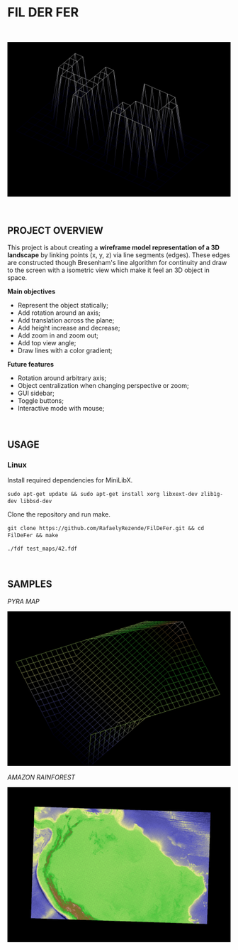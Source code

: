 # FIL DER FER

<br>

[![Watch NOW](https://github.com/RafaelyRezende/FilDeFer/blob/main/.archieved/42fdf.png)](https://github.com/RafaelyRezende/FilDeFer/blob/main/.archieved/t2_3.mp4)

<br>

## PROJECT OVERVIEW

This project is about creating a **wireframe model representation of a 3D landscape** by linking points (x, y, z) via line segments (edges). These edges are constructed though Bresenham's line algorithm for continuity and draw to the screen with a isometric view which make it feel an 3D object in space.

**Main objectives**

- Represent the object statically;
- Add rotation around an axis;
- Add translation across the plane;
- Add height increase and decrease;
- Add zoom in and zoom out;
- Add top view angle;
- Draw lines with a color gradient;

**Future features**

- Rotation around arbitrary axis;
- Object centralization when changing perspective or zoom;
- GUI sidebar;
- Toggle buttons;
- Interactive mode with mouse;

<br>

## USAGE

### Linux

Install required dependencies for MiniLibX.
```shell
sudo apt-get update && sudo apt-get install xorg libxext-dev zlib1g-dev libbsd-dev

```

Clone the repository and run make.
```shell
git clone https://github.com/RafaelyRezende/FilDeFer.git && cd FilDeFer && make

```

```shell
./fdf test_maps/42.fdf

```

<br>

## SAMPLES

*PYRA MAP*

<div align="middle">
  <a href="https://github.com/RafaelyRezende/FilDeFer" target="_blank">
    <img src="https://github.com/RafaelyRezende/FilDeFer/blob/main/.archieved/pyra.png" width="640">
  </a>
</div>

*AMAZON RAINFOREST*

<div align="middle">
  <a href="https://github.com/RafaelyRezende/FilDeFer" target="_blank">
    <img src="https://github.com/RafaelyRezende/FilDeFer/blob/main/.archieved/amazonfdf.png" width="640">
  </a>
</div>
